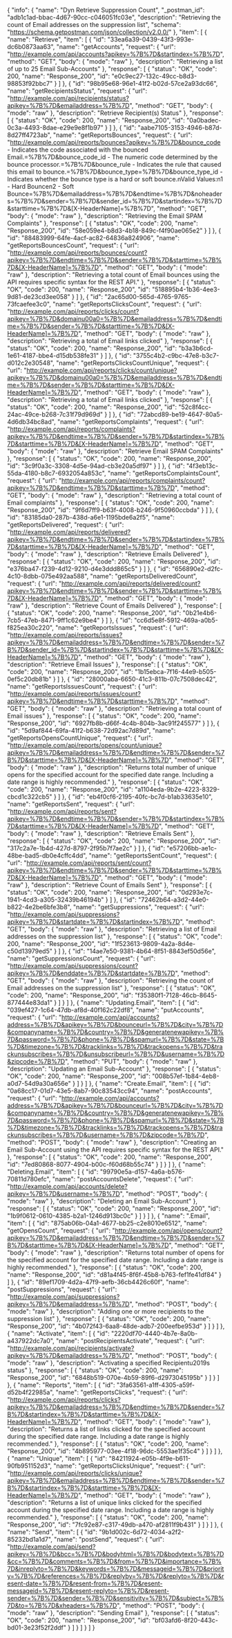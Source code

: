 {
  "info": {
    "name": "Dyn Retrieve Suppression Count",
    "_postman_id": "adb1c1ad-bbac-4d67-90cc-c046051fc03e",
    "description": "Retrieving the count of Email addresses on the suppression list",
    "schema": "https://schema.getpostman.com/json/collection/v2.0.0/"
  },
  "item": [
    {
      "name": "Retrieve",
      "item": [
        {
          "id": "33ea6a39-0439-43f3-993e-dc6b0873aa63",
          "name": "getAccounts",
          "request": {
            "url": "http://example.com/api/accounts?apikey=%7B%7D&startindex=%7B%7D",
            "method": "GET",
            "body": {
              "mode": "raw"
            },
            "description": "Retrieving a list of up to 25 Email Sub-Accounts"
          },
          "response": [
            {
              "status": "OK",
              "code": 200,
              "name": "Response_200",
              "id": "e0c9ec27-132c-49cc-b8d3-98853f92bbc7"
            }
          ]
        },
        {
          "id": "98b95e68-96e1-41f2-b02d-57ce2a93dc66",
          "name": "getRecipientsStatus",
          "request": {
            "url": "http://example.com/api/recipients/status?apikey=%7B%7D&emailaddress=%7B%7D",
            "method": "GET",
            "body": {
              "mode": "raw"
            },
            "description": "Retrieve Recipient(s) Status"
          },
          "response": [
            {
              "status": "OK",
              "code": 200,
              "name": "Response_200",
              "id": "0a0badec-0c3a-4493-8dae-e29e9e8f1b97"
            }
          ]
        },
        {
          "id": "aabe7105-3153-4946-b87d-8d27ff4723ab",
          "name": "getReportsBounces",
          "request": {
            "url": "http://example.com/api/reports/bounces?apikey=%7B%7D&bounce_code - Indicates the code associated with the bounced Email.=%7B%7D&bounce_code_id - The numeric code determined by the bounce processor.=%7B%7D&bounce_rule - Indicates the rule that caused this email to bounce.=%7B%7D&bounce_type=%7B%7D&bounce_type_id - Indicates whether the bounce type is a hard or soft bounce.nValid Values:n1 - Hard Bouncen2 - Soft Bounce=%7B%7D&emailaddress=%7B%7D&endtime=%7B%7D&noheaders=%7B%7D&sender=%7B%7D&sender_id=%7B%7D&startindex=%7B%7D&starttime=%7B%7D&[X-HeaderName]=%7B%7D",
            "method": "GET",
            "body": {
              "mode": "raw"
            },
            "description": "Retrieving the Email SPAM Complaints"
          },
          "response": [
            {
              "status": "OK",
              "code": 200,
              "name": "Response_200",
              "id": "58e059e4-b8d3-4b18-849c-f4f90ae065e2"
            }
          ]
        },
        {
          "id": "88483999-64fe-4acf-ac82-64836a824906",
          "name": "getReportsBouncesCount",
          "request": {
            "url": "http://example.com/api/reports/bounces/count?apikey=%7B%7D&endtime=%7B%7D&sender=%7B%7D&starttime=%7B%7D&[X-HeaderName]=%7B%7D",
            "method": "GET",
            "body": {
              "mode": "raw"
            },
            "description": "Retrieving a total count of Email bounces using the API requires specific syntax for the REST API."
          },
          "response": [
            {
              "status": "OK",
              "code": 200,
              "name": "Response_200",
              "id": "518895b4-1b36-4ee3-9d81-de23cd3ee058"
            }
          ]
        },
        {
          "id": "2ac65d00-565d-4765-9765-73fcaefee3c0",
          "name": "getReportsClicksCount",
          "request": {
            "url": "http://example.com/api/reports/clicks/count?apikey=%7B%7D&domainu00a0=%7B%7D&emailaddress=%7B%7D&endtime=%7B%7D&sender=%7B%7D&starttime=%7B%7D&[X-HeaderName]=%7B%7D",
            "method": "GET",
            "body": {
              "mode": "raw"
            },
            "description": "Retrieving a total of Email links clicked"
          },
          "response": [
            {
              "status": "OK",
              "code": 200,
              "name": "Response_200",
              "id": "b3a3b6cd-1e61-4187-bbe4-d15db538fe31"
            }
          ]
        },
        {
          "id": "3755c4b2-c9bc-47e8-b3c7-d012c2e30548",
          "name": "getReportsClicksCountUnique",
          "request": {
            "url": "http://example.com/api/reports/clicks/count/unique?apikey=%7B%7D&domainu00a0=%7B%7D&emailaddress=%7B%7D&endtime=%7B%7D&sender=%7B%7D&starttime=%7B%7D&[X-HeaderName]=%7B%7D",
            "method": "GET",
            "body": {
              "mode": "raw"
            },
            "description": "Retrieving a total of Email links clicked"
          },
          "response": [
            {
              "status": "OK",
              "code": 200,
              "name": "Response_200",
              "id": "52c8f4cc-24ac-49ce-b268-7c31f79d969d"
            }
          ]
        },
        {
          "id": "72abcd89-be19-4647-80a5-4d6db34bc8ad",
          "name": "getReportsComplaints",
          "request": {
            "url": "http://example.com/api/reports/complaints?apikey=%7B%7D&endtime=%7B%7D&sender=%7B%7D&startindex=%7B%7D&starttime=%7B%7D&[X-HeaderName]=%7B%7D",
            "method": "GET",
            "body": {
              "mode": "raw"
            },
            "description": "Retrieve Email SPAM Complaints"
          },
          "response": [
            {
              "status": "OK",
              "code": 200,
              "name": "Response_200",
              "id": "3c9f0a3c-3308-4d5e-94ad-cb3e20a5df97"
            }
          ]
        },
        {
          "id": "4f3eb13c-55da-4180-b8c7-6932054a853c",
          "name": "getReportsComplaintsCount",
          "request": {
            "url": "http://example.com/api/reports/complaints/count?apikey=%7B%7D&endtime=%7B%7D&starttime=%7B%7D",
            "method": "GET",
            "body": {
              "mode": "raw"
            },
            "description": "Retrieving a total count of Email complaints"
          },
          "response": [
            {
              "status": "OK",
              "code": 200,
              "name": "Response_200",
              "id": "9f6d7ff9-b63f-4008-b246-9f50960ccbda"
            }
          ]
        },
        {
          "id": "83185da0-287b-438d-a6e1-1195bde6a2f5",
          "name": "getReportsDelivered",
          "request": {
            "url": "http://example.com/api/reports/delivered?apikey=%7B%7D&endtime=%7B%7D&sender=%7B%7D&startindex=%7B%7D&starttime=%7B%7D&[X-HeaderName]=%7B%7D",
            "method": "GET",
            "body": {
              "mode": "raw"
            },
            "description": "Retrieve Emails Delivered"
          },
          "response": [
            {
              "status": "OK",
              "code": 200,
              "name": "Response_200",
              "id": "e376ba47-f239-4d12-9210-d4e3ddd865c5"
            }
          ]
        },
        {
          "id": "656890e2-d2fc-4c10-8dbb-075e492aa588",
          "name": "getReportsDeliveredCount",
          "request": {
            "url": "http://example.com/api/reports/delivered/count?apikey=%7B%7D&endtime=%7B%7D&sender=%7B%7D&starttime=%7B%7D&[X-HeaderName]=%7B%7D",
            "method": "GET",
            "body": {
              "mode": "raw"
            },
            "description": "Retrieve Count of Emails Delivered"
          },
          "response": [
            {
              "status": "OK",
              "code": 200,
              "name": "Response_200",
              "id": "0b21e4b6-7cb5-47eb-8471-9ff1c62e9be4"
            }
          ]
        },
        {
          "id": "cc6d5e8f-5912-469a-a0b5-f825ea30c220",
          "name": "getReportsIssues",
          "request": {
            "url": "http://example.com/api/reports/issues?apikey=%7B%7D&emailaddress=%7B%7D&endtime=%7B%7D&sender=%7B%7D&sender_id=%7B%7D&startindex=%7B%7D&starttime=%7B%7D&[X-HeaderName]=%7B%7D",
            "method": "GET",
            "body": {
              "mode": "raw"
            },
            "description": "Retrieve Email Issues"
          },
          "response": [
            {
              "status": "OK",
              "code": 200,
              "name": "Response_200",
              "id": "1b15ebca-7f16-44e9-b505-0ef5c20db81b"
            }
          ]
        },
        {
          "id": "28000aba-6650-41c3-811b-07c7508dec42",
          "name": "getReportsIssuesCount",
          "request": {
            "url": "http://example.com/api/reports/issues/count?apikey=%7B%7D&endtime=%7B%7D&starttime=%7B%7D",
            "method": "GET",
            "body": {
              "mode": "raw"
            },
            "description": "Retrieving a total count of Email issues"
          },
          "response": [
            {
              "status": "OK",
              "code": 200,
              "name": "Response_200",
              "id": "6927fb8b-d66f-4c4b-804b-3ac91f245577"
            }
          ]
        },
        {
          "id": "5d9af844-69fa-41f2-b638-72d92ac7d89d",
          "name": "getReportsOpensCountUnique",
          "request": {
            "url": "http://example.com/api/reports/opens/count/unique?apikey=%7B%7D&emailaddress=%7B%7D&endtime=%7B%7D&sender=%7B%7D&starttime=%7B%7D&[X-HeaderName]=%7B%7D",
            "method": "GET",
            "body": {
              "mode": "raw"
            },
            "description": "Returns total number of unique opens for the specified account for the specified date range. Including a date range is highly recommended."
          },
          "response": [
            {
              "status": "OK",
              "code": 200,
              "name": "Response_200",
              "id": "a1104eda-9b2e-4223-8329-cbcd1c322cb5"
            }
          ]
        },
        {
          "id": "eb4f0cf6-2195-40fc-bc7d-b1ab33635e10",
          "name": "getReportsSent",
          "request": {
            "url": "http://example.com/api/reports/sent?apikey=%7B%7D&endtime=%7B%7D&sender=%7B%7D&startindex=%7B%7D&starttime=%7B%7D&[X-HeaderName]=%7B%7D",
            "method": "GET",
            "body": {
              "mode": "raw"
            },
            "description": "Retrieve Emails Sent"
          },
          "response": [
            {
              "status": "OK",
              "code": 200,
              "name": "Response_200",
              "id": "317c2a7e-1b4d-427d-8797-2f95b7f7ae2c"
            }
          ]
        },
        {
          "id": "e57206bb-ae1c-48be-bad5-db0e4cffc4dd",
          "name": "getReportsSentCount",
          "request": {
            "url": "http://example.com/api/reports/sent/count?apikey=%7B%7D&endtime=%7B%7D&sender=%7B%7D&starttime=%7B%7D&[X-HeaderName]=%7B%7D",
            "method": "GET",
            "body": {
              "mode": "raw"
            },
            "description": "Retrieve Count of Emails Sent"
          },
          "response": [
            {
              "status": "OK",
              "code": 200,
              "name": "Response_200",
              "id": "0d293e7c-1941-4cd3-a305-32439b46194b"
            }
          ]
        },
        {
          "id": "72462b64-a3d2-44e0-b822-4e2be6bfe3b8",
          "name": "getSuppressions",
          "request": {
            "url": "http://example.com/api/suppressions?apikey=%7B%7D&startdate=%7B%7D&startindex=%7B%7D",
            "method": "GET",
            "body": {
              "mode": "raw"
            },
            "description": "Retrieving a list of Email addresses on the suppression list"
          },
          "response": [
            {
              "status": "OK",
              "code": 200,
              "name": "Response_200",
              "id": "1f523613-9809-4a2a-8d4e-c50d13979ed5"
            }
          ]
        },
        {
          "id": "14ae7e50-9381-4b64-8f51-8843ef50d56e",
          "name": "getSuppressionsCount",
          "request": {
            "url": "http://example.com/api/suppressions/count?apikey=%7B%7D&enddate=%7B%7D&startdate=%7B%7D",
            "method": "GET",
            "body": {
              "mode": "raw"
            },
            "description": "Retrieving the count of Email addresses on the suppression list"
          },
          "response": [
            {
              "status": "OK",
              "code": 200,
              "name": "Response_200",
              "id": "f35380f1-7128-46cb-8645-877444e83da1"
            }
          ]
        }
      ]
    },
    {
      "name": "Updating.Email",
      "item": [
        {
          "id": "039ef427-1c64-47db-af8d-40f162c22df8",
          "name": "putAccounts",
          "request": {
            "url": "http://example.com/api/accounts?address=%7B%7D&apikey=%7B%7D&bounceurl=%7B%7D&city=%7B%7D&companyname=%7B%7D&country=%7B%7D&generatenewapikey=%7B%7D&password=%7B%7D&phone=%7B%7D&spamurl=%7B%7D&state=%7B%7D&timezone=%7B%7D&tracklinks=%7B%7D&trackopens=%7B%7D&trackunsubscribes=%7B%7D&unsubscribeurl=%7B%7D&username=%7B%7D&zipcode=%7B%7D",
            "method": "PUT",
            "body": {
              "mode": "raw"
            },
            "description": "Updating an Email Sub-Account"
          },
          "response": [
            {
              "status": "OK",
              "code": 200,
              "name": "Response_200",
              "id": "008b57ef-1b84-4eb8-a0d7-54d9a30a656e"
            }
          ]
        }
      ]
    },
    {
      "name": "Create.Email",
      "item": [
        {
          "id": "0a68cc17-01d7-43e5-8ab7-90c83543cc94",
          "name": "postAccounts",
          "request": {
            "url": "http://example.com/api/accounts?address=%7B%7D&apikey=%7B%7D&bounceurl=%7B%7D&city=%7B%7D&companyname=%7B%7D&country=%7B%7D&generatenewapikey=%7B%7D&password=%7B%7D&phone=%7B%7D&spamurl=%7B%7D&state=%7B%7D&timezone=%7B%7D&tracklinks=%7B%7D&trackopens=%7B%7D&trackunsubscribes=%7B%7D&username=%7B%7D&zipcode=%7B%7D",
            "method": "POST",
            "body": {
              "mode": "raw"
            },
            "description": "Creating an Email Sub-Account using the API requires specific syntax for the REST API."
          },
          "response": [
            {
              "status": "OK",
              "code": 200,
              "name": "Response_200",
              "id": "7ed80868-8077-4904-b00c-f60d68b55c74"
            }
          ]
        }
      ]
    },
    {
      "name": "Deleting.Email",
      "item": [
        {
          "id": "99790e5a-d157-4a6a-b576-70811d780efc",
          "name": "postAccountsDelete",
          "request": {
            "url": "http://example.com/api/accounts/delete?apikey=%7B%7D&username=%7B%7D",
            "method": "POST",
            "body": {
              "mode": "raw"
            },
            "description": "Deleting an Email Sub-Account"
          },
          "response": [
            {
              "status": "OK",
              "code": 200,
              "name": "Response_200",
              "id": "1b9f0612-0610-4385-b2a1-1246d913bc0c"
            }
          ]
        }
      ]
    },
    {
      "name": ".Email",
      "item": [
        {
          "id": "875ab06b-04a1-4677-bb25-c2e8010e6512",
          "name": "getOpensCount",
          "request": {
            "url": "http://example.com/api/opens/count?apikey=%7B%7D&emailaddress=%7B%7D&endtime=%7B%7D&sender=%7B%7D&starttime=%7B%7D&[X-HeaderName]=%7B%7D",
            "method": "GET",
            "body": {
              "mode": "raw"
            },
            "description": "Returns total number of opens for the specified account for the specified date range. Including a date range is highly recommended."
          },
          "response": [
            {
              "status": "OK",
              "code": 200,
              "name": "Response_200",
              "id": "d81a4f45-8f6f-45b8-b763-fef1fe41df84"
            }
          ]
        },
        {
          "id": "89ef1709-4d2a-47f9-aefb-36cb4426c60f",
          "name": "postSuppressions",
          "request": {
            "url": "http://example.com/api/suppressions?apikey=%7B%7D&emailaddress=%7B%7D",
            "method": "POST",
            "body": {
              "mode": "raw"
            },
            "description": "Adding one or more recipients to the suppression list"
          },
          "response": [
            {
              "status": "OK",
              "code": 200,
              "name": "Response_200",
              "id": "4b072f43-6aa8-48de-adb7-200eefbe953d"
            }
          ]
        }
      ]
    },
    {
      "name": "Activate",
      "item": [
        {
          "id": "2220df70-4440-4b7e-8a0b-a437922dc7a0",
          "name": "postRecipientsActivate",
          "request": {
            "url": "http://example.com/api/recipients/activate?apikey=%7B%7D&emailaddress=%7B%7D",
            "method": "POST",
            "body": {
              "mode": "raw"
            },
            "description": "Activating a specified Recipientu2019s status"
          },
          "response": [
            {
              "status": "OK",
              "code": 200,
              "name": "Response_200",
              "id": "6848b519-070e-4b59-89f6-d2973045195b"
            }
          ]
        }
      ]
    },
    {
      "name": "Reports",
      "item": [
        {
          "id": "3fa63561-a1ff-4305-a59f-d52b4f22985a",
          "name": "getReportsClicks",
          "request": {
            "url": "http://example.com/api/reports/clicks?apikey=%7B%7D&emailaddress=%7B%7D&endtime=%7B%7D&sender=%7B%7D&startindex=%7B%7D&starttime=%7B%7D&[X-HeaderName]=%7B%7D",
            "method": "GET",
            "body": {
              "mode": "raw"
            },
            "description": "Returns a list of links clicked for the specified account during the specified date range. Including a date range is highly recommended."
          },
          "response": [
            {
              "status": "OK",
              "code": 200,
              "name": "Response_200",
              "id": "4b895977-03ee-4f18-96dc-5553ae1f35c4"
            }
          ]
        }
      ]
    },
    {
      "name": "Unique",
      "item": [
        {
          "id": "84211924-e05b-4f9e-b611-90fb951152d3",
          "name": "getReportsClicksUnique",
          "request": {
            "url": "http://example.com/api/reports/clicks/unique?apikey=%7B%7D&emailaddress=%7B%7D&endtime=%7B%7D&sender=%7B%7D&startindex=%7B%7D&starttime=%7B%7D&[X-HeaderName]=%7B%7D",
            "method": "GET",
            "body": {
              "mode": "raw"
            },
            "description": "Returns a list of unique links clicked for the specified account during the specified date range. Including a date range is highly recommended."
          },
          "response": [
            {
              "status": "OK",
              "code": 200,
              "name": "Response_200",
              "id": "7fc92e87-c317-49db-a470-af2811f9b431"
            }
          ]
        }
      ]
    },
    {
      "name": "Send",
      "item": [
        {
          "id": "9b1d002c-6d72-4034-a2f2-85232bd1a1d7",
          "name": "postSend",
          "request": {
            "url": "http://example.com/api/send?apikey=%7B%7D&bcc=%7B%7D&bodyhtml=%7B%7D&bodytext=%7B%7D&cc=%7B%7D&comments=%7B%7D&from=%7B%7D&importance=%7B%7D&inreplyto=%7B%7D&keywords=%7B%7D&messageid=%7B%7D&priority=%7B%7D&references=%7B%7D&replyby=%7B%7D&replyto=%7B%7D&resent-date=%7B%7D&resent-from=%7B%7D&resent-messageid=%7B%7D&resent-replyto=%7B%7D&resent-sender=%7B%7D&sender=%7B%7D&sensitivity=%7B%7D&subject=%7B%7D&to=%7B%7D&xheaders=%7B%7D",
            "method": "POST",
            "body": {
              "mode": "raw"
            },
            "description": "Sending Email"
          },
          "response": [
            {
              "status": "OK",
              "code": 200,
              "name": "Response_200",
              "id": "bf03afd6-8f20-443c-bd01-3e23f52f2ddf"
            }
          ]
        }
      ]
    }
  ]
}